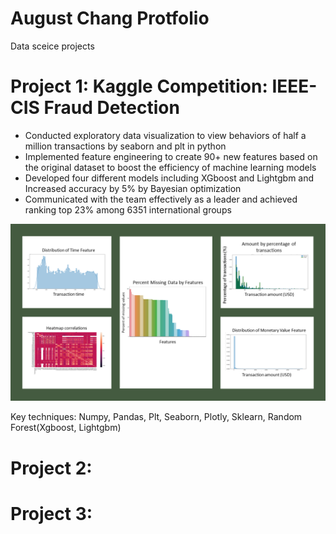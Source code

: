 # August Chang Protfolio
Data sceice projects

# Project 1: Kaggle Competition: IEEE-CIS Fraud Detection
* Conducted exploratory data visualization to view behaviors of half a million transactions by seaborn and plt in python
* Implemented feature engineering to create 90+ new features based on the original dataset to boost the efficiency of machine learning models
* Developed four different models including XGboost and Lightgbm and Increased accuracy by 5% by Bayesian optimization
* Communicated with the team effectively as a leader and achieved ranking top 23% among 6351 international groups

![](/images/kaggle_plots.png)

Key techniques: Numpy, Pandas, Plt, Seaborn, Plotly, Sklearn, Random Forest(Xgboost, Lightgbm)

# Project 2: 

# Project 3: 
